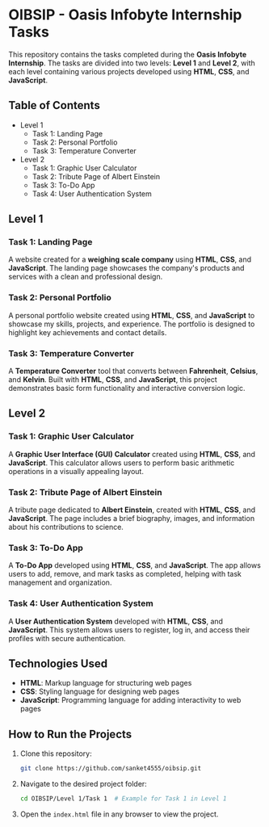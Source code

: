 # OIBSIP - Oasis Infobyte Internship Tasks

This repository contains the tasks completed during the **Oasis Infobyte Internship**. The tasks are divided into two levels: **Level 1** and **Level 2**, with each level containing various projects developed using **HTML**, **CSS**, and **JavaScript**.

## Table of Contents
- Level 1
  - Task 1: Landing Page
  - Task 2: Personal Portfolio
  - Task 3: Temperature Converter
- Level 2
  - Task 1: Graphic User Calculator
  - Task 2: Tribute Page of Albert Einstein
  - Task 3: To-Do App
  - Task 4: User Authentication System


## Level 1

### Task 1: Landing Page
A website created for a **weighing scale company** using **HTML**, **CSS**, and **JavaScript**. The landing page showcases the company's products and services with a clean and professional design.

### Task 2: Personal Portfolio
A personal portfolio website created using **HTML**, **CSS**, and **JavaScript** to showcase my skills, projects, and experience. The portfolio is designed to highlight key achievements and contact details.

### Task 3: Temperature Converter
A **Temperature Converter** tool that converts between **Fahrenheit**, **Celsius**, and **Kelvin**. Built with **HTML**, **CSS**, and **JavaScript**, this project demonstrates basic form functionality and interactive conversion logic.


## Level 2

### Task 1: Graphic User Calculator
A **Graphic User Interface (GUI) Calculator** created using **HTML**, **CSS**, and **JavaScript**. This calculator allows users to perform basic arithmetic operations in a visually appealing layout.

### Task 2: Tribute Page of Albert Einstein
A tribute page dedicated to **Albert Einstein**, created with **HTML**, **CSS**, and **JavaScript**. The page includes a brief biography, images, and information about his contributions to science.

### Task 3: To-Do App
A **To-Do App** developed using **HTML**, **CSS**, and **JavaScript**. The app allows users to add, remove, and mark tasks as completed, helping with task management and organization.

### Task 4: User Authentication System
A **User Authentication System** developed with **HTML**, **CSS**, and **JavaScript**. This system allows users to register, log in, and access their profiles with secure authentication.

## Technologies Used
- **HTML**: Markup language for structuring web pages
- **CSS**: Styling language for designing web pages
- **JavaScript**: Programming language for adding interactivity to web pages



## How to Run the Projects

1. Clone this repository:
   ```bash
   git clone https://github.com/sanket4555/oibsip.git
   ```

2. Navigate to the desired project folder:
   ```bash
   cd OIBSIP/Level 1/Task 1  # Example for Task 1 in Level 1
   ```

3. Open the `index.html` file in any browser to view the project.
